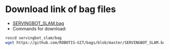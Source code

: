 # Download link of bag files

- [SERVINGBOT_SLAM.bag](https://github.com/ROBOTIS-GIT/bags) 
- Commands for download:
```bash
roscd servingbot_slam/bag
wget https://github.com/ROBOTIS-GIT/bags/blob/master/SERVINGBOT_SLAM.bag
```
